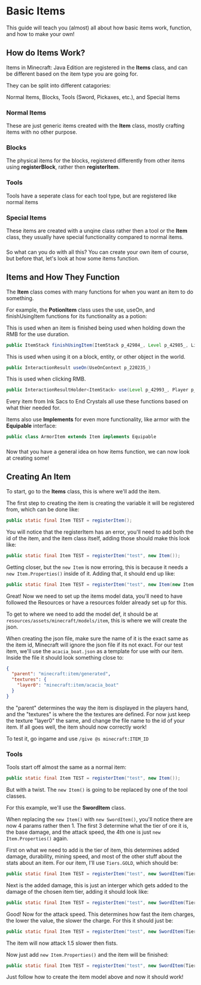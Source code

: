 # Basic Items

This guide will teach you (almost) all about how basic items work, function, and how to make your own!

## How do Items Work?

Items in Minecraft: Java Edition are registered in the **Items** class, and can be different based on the item type you are going for.

They can be split into different catagories:

Normal Items, Blocks, Tools (Sword, Pickaxes, etc.), and Special Items

### Normal Items

These are just generic items created with the **Item** class, mostly crafting items with no other purpose.

### Blocks

The physical items for the blocks, registered differently from other items using **registerBlock**, rather then **registerItem**.

### Tools

Tools have a seperate class for each tool type, but are registered like normal items

### Special Items

These items are created with a unqine class rather then a tool or the **Item** class, they usually have special functionality compared to normal items.

###

So what can you do with all this? You can create your own item of course, but before that, let's look at how some items function.

## Items and How They Function

The **Item** class comes with many functions for when you want an item to do something.

For example, the **PotionItem** class uses the use, useOn, and finishUsingItem functions for its functionality as a potion:

This is used when an item is finished being used when holding down the RMB for the use duration.
```java
public ItemStack finishUsingItem(ItemStack p_42984_, Level p_42985_, LivingEntity p_42986_)
```
This is used when using it on a block, entity, or other object in the world.
```java
public InteractionResult useOn(UseOnContext p_220235_)
```
This is used when clicking RMB.
```java
public InteractionResultHolder<ItemStack> use(Level p_42993_, Player p_42994_, InteractionHand p_42995_)
```

Every item from Ink Sacs to End Crystals all use these functions based on what thier needed for.

Items also use **Implements** for even more functionality, like armor with the **Equipable** interface:

```java
public class ArmorItem extends Item implements Equipable
```

###

Now that you have a general idea on how items function, we can now look at creating some!

## Creating An Item

To start, go to the **Items** class, this is where we'll add the item.

The first step to creating the item is creating the variable it will be registered from, which can be done like:

```java
public static final Item TEST = registerItem();
```

You will notice that the registerItem has an error, you'll need to add both the id of the item, and the item class itself, adding those should make this look like:

```java
public static final Item TEST = registerItem("test", new Item());
```

Getting closer, but the ```new Item``` is now erroring, this is because it needs a ```new Item.Properties()``` inside of it. Adding that, it should end up like:

```java
public static final Item TEST = registerItem("test", new Item(new Item.Properties()));
```

Great! Now we need to set up the items model data, you'll need to have followed the Resources or have a resources folder already set up for this.

To get to where we need to add the model def, it should be at ```resources/assets/minecraft/models/item```, this is where we will create the json.

When creating the json file, make sure the name of it is the exact same as the item id, Minecraft will ignore the json file if its not exact. For our test item, we'll use the ```acacia_boat.json``` as a template for use with our item. Inside the file it should look something close to:

```json
{
  "parent": "minecraft:item/generated",
  "textures": {
    "layer0": "minecraft:item/acacia_boat"
  }
}
```

the "parent" determines the way the item is displayed in the players hand, and the "textures" is where the the textures are defined. For now just keep the texture "layer0" the same, and change the file name to the id of your item. If all goes well, the item should now correctly work!

To test it, go ingame and use ``/give @s minecraft:ITEM_ID``

### Tools

Tools start off almost the same as a normal item:

```java
public static final Item TEST = registerItem("test", new Item());
```

But with a twist. The ```new Item()``` is going to be replaced by one of the tool classes.

For this example, we'll use the **SwordItem** class.

When replacing the ```new Item()``` with ```new SwordItem()```, you'll notice there are now 4 params rather then 1. The first 3 determine what the tier of ore it is, the base damage, and the attack speed, the 4th one is just ```new Item.Properties()``` again.

First on what we need to add is the tier of item, this determines added damage, durability, mining speed, and most of the other stuff about the stats about an item. For our item, I'll use ```Tiers.GOLD```, which should be:

```java
public static final Item TEST = registerItem("test", new SwordItem(Tiers.GOLD))
```

Next is the added damage, this is just an interger which gets added to the damage of the chosen item tier, adding it should look like:

```java
public static final Item TEST = registerItem("test", new SwordItem(Tiers.GOLD, 2))
```

Good! Now for the attack speed. This determines how fast the item charges, the lower the value, the slower the charge. For this it should just be:

```java
public static final Item TEST = registerItem("test", new SwordItem(Tiers.GOLD, 2, -1.5f))
```

The item will now attack 1.5 slower then fists.

Now just add ```new Item.Properties()``` and the item will be finished:

```java
public static final Item TEST = registerItem("test", new SwordItem(Tiers.GOLD, 2, -1.5f, new Item.Properties()))
```

Just follow how to create the item model above and now it should work!